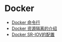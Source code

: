 # Docker

* [Docker 命令行](docker-cli.md)
* [Docker 资源隔离的介绍](docker.md)
* [Docker SR-IOV的配置](sriov.md)